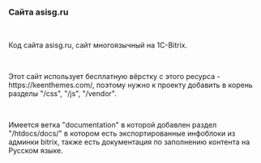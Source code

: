 <h3>Cайта asisg.ru</h3>
<br/>
<p>Код сайта asisg.ru, сайт многоязычный на 1C-Bitrix.</p>
<br/>
<p>Этот сайт использует бесплатную вёрстку с этого ресурса - https://keenthemes.com/, 
поэтому нужно к проекту добавить в корень разделы "/css", "/js", "/vendor".</p>
<br/>
<p>Имеется ветка "documentation" в которой добавлен раздел "/htdocs/docs/" в котором есть экспортированные инфоблоки из админки bitrix, 
также есть документация по заполнению контента на Русском языке.</p>
<br/>
